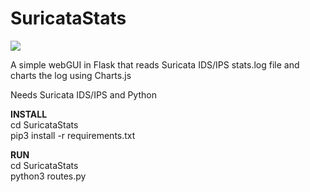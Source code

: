 # SuricataStats


<img src="http://whyisthis.art:3001/static/Screenshot.png"/>

A simple webGUI in Flask that reads Suricata IDS/IPS stats.log file and charts the log using Charts.js<br>

Needs Suricata IDS/IPS and Python<br>


<b>INSTALL</b><br>
cd SuricataStats<br>
pip3 install -r requirements.txt<br>

<b>RUN</b><br>
cd SuricataStats<br>
python3 routes.py<br>
